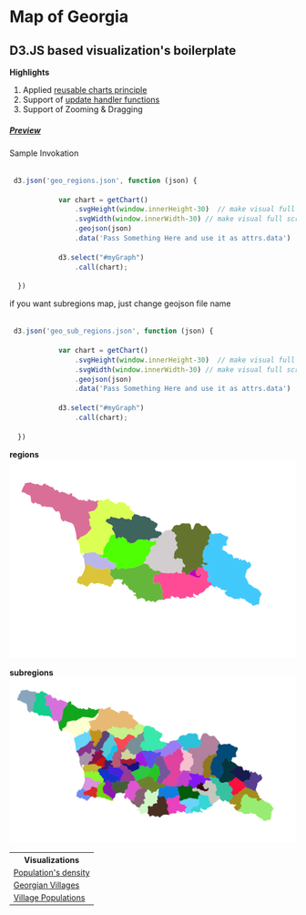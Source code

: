 # Map of Georgia

## D3.JS based visualization's boilerplate 

**Highlights**
1. Applied [reusable charts principle](https://bost.ocks.org/mike/chart/) 
1. Support of  [update handler functions](https://www.toptal.com/d3-js/towards-reusable-d3-js-charts)
1. Support of Zooming & Dragging 




##### [Preview](https://bumbeishvili.github.io/d3js-boilerplates/Maps/Georgia/index.html)

Sample Invokation
```javascript

 d3.json('geo_regions.json', function (json) {
 
            var chart = getChart()
                .svgHeight(window.innerHeight-30)  // make visual full screen
                .svgWidth(window.innerWidth-30) // make visual full screen
                .geojson(json)
                .data('Pass Something Here and use it as attrs.data')

            d3.select("#myGraph")
                .call(chart);

  })

```


if you want subregions map, just change geojson file name
```javascript

 d3.json('geo_sub_regions.json', function (json) {
 
            var chart = getChart()
                .svgHeight(window.innerHeight-30)  // make visual full screen
                .svgWidth(window.innerWidth-30) // make visual full screen
                .geojson(json)
                .data('Pass Something Here and use it as attrs.data')

            d3.select("#myGraph")
                .call(chart);

  })

```



**regions**  
![](https://raw.githubusercontent.com/bumbeishvili/Assets/master/Projects/D3/d3-boilerplates/mapofGeorgia.png)



**subregions**  
![](https://raw.githubusercontent.com/bumbeishvili/Assets/master/Projects/D3/d3-boilerplates/SubRegions.png)


<table>
 <tr>
   <th>Visualizations</th>
 </tr>
 
   <tr>
      <td>
         <a href="https://bumbeishvili.github.io/geo-vis/populationPerRegions/">Population's density</a>
      </td>
   </tr>
   <tr>
      <td>
         <a href="https://bumbeishvili.github.io/geo-vis/populationPerRegions/">Georgian Villages</a>
      </td>
   </tr>
   <tr>
      <td>
         <a href="https://bumbeishvili.github.io/geo-vis/populationPerRegions/">Village Populations</a>
      </td>
   </tr>
</table>
